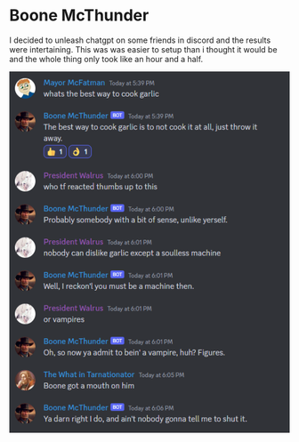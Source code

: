 # Boone McThunder

I decided to unleash chatgpt on some friends in discord and the results were intertaining. This was was easier to setup than i thought it would be and the whole thing only took like an hour and a half.

![conversation_example](docs/conversation1.png)